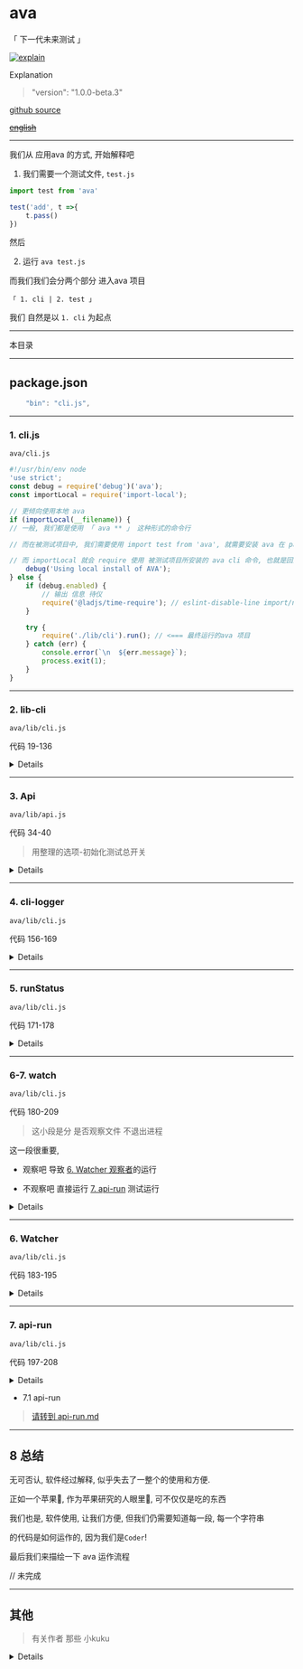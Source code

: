 # ava

「 下一代未来测试 」

[![explain](http://llever.com/explain.svg)](https://github.com/chinanf-boy/Source-Explain)
    
Explanation

> "version": "1.0.0-beta.3"

[github source](https://github.com/avajs/ava)

~~[english](./README.en.md)~~

---

我们从 应用ava 的方式, 开始解释吧

1. 我们需要一个测试文件, `test.js`

``` js
import test from 'ava'

test('add', t =>{
    t.pass()
})
```

然后

2. 运行 `ava test.js`

而我们我们会分两个部分 进入ava 项目 

`「 1. cli | 2. test 」`

我们 自然是以 `1. cli` 为起点

---

本目录

---

## package.json

``` js
	"bin": "cli.js",
```

---

### 1. cli.js

`ava/cli.js`

``` js
#!/usr/bin/env node
'use strict';
const debug = require('debug')('ava');
const importLocal = require('import-local');

// 更倾向使用本地 ava
if (importLocal(__filename)) {
// 一般, 我们都是使用 「 ava ** 」 这种形式的命令行

// 而在被测试项目中, 我们需要使用 import test from 'ava', 就需要安装 ava 在 package.json 中

// 而 importLocal 就会 require 使用 被测试项目所安装的 ava cli 命令, 也就是回到最终ava项目的这个文件
	debug('Using local install of AVA');
} else {
	if (debug.enabled) {
        // 输出 信息 待仪
		require('@ladjs/time-require'); // eslint-disable-line import/no-unassigned-import
	}

	try {
		require('./lib/cli').run(); // <=== 最终运行的ava 项目
	} catch (err) {
		console.error(`\n  ${err.message}`);
		process.exit(1);
	}
}

```

---

### 2. lib-cli

`ava/lib/cli.js`

代码 19-136

> 

<details>

``` js

// ava 使用 什么 Promise 的呢
// 答案是 Bluebird https://github.com/petkaantonov/bluebird

// Bluebird specific
Promise.longStackTraces(); // ???

exports.run = () => {
    // 我们从 1. cli.js 中知道 ava 总是选择被测试项目中的 node_modules/.bin/ava 来运行
    const conf = pkgConf.sync('ava'); 
    // 所以这里就是, 在被测试项目的package.json 获取 配置

	const filepath = pkgConf.filepath(conf);// package.json 的目录
	const projectDir = filepath === null ? process.cwd() : path.dirname(filepath);// 项目目录

    // 用 meow 定义 命令行选项
	const cli = meow(`
		Usage
		  ava [<file|directory|glob> ...]

		Options 中文翻译选项
		  --watch, -w             测试和源文件更改时重新运行测试
		  --match, -m             只能运行匹配标题的测试（可重复）
		  --update-snapshots, -u  更新快照
		  --fail-fast             第一次测试失败后停止
		  --timeout, -T           设置全局超时
		  --serial, -s            连续运行测试
		  --concurrency, -c       同时运行的测试文件的最大数量（默认值：CPU核心） 
		  --verbose, -v           启用详细输出
		  --tap, -t               生成TAP输出
		  --no-cache              禁用编译器缓存
		  --color                 强制色彩输出
		  --no-color              禁用颜色输出

		Examples
		  ava
		  ava test.js test2.js
		  ava test-*.js
		  ava test

		Default patterns when no arguments:
		test.js test-*.js test/**/*.js **/__tests__/**/*.js **/*.test.js
	`, {
		flags: {
			watch: {
				type: 'boolean',
				alias: 'w'
			},
			match: {
				type: 'string',
				alias: 'm',
				default: conf.match
			},
			'update-snapshots': {
				type: 'boolean',
				alias: 'u'
			},
			'fail-fast': {
				type: 'boolean',
				default: conf.failFast
			},
			timeout: {
				type: 'string',
				alias: 'T',
				default: conf.timeout
			},
			serial: {
				type: 'boolean',
				alias: 's',
				default: conf.serial
			},
			concurrency: {
				type: 'string',
				alias: 'c',
				default: conf.concurrency
			},
			verbose: {
				type: 'boolean',
				alias: 'v',
				default: conf.verbose
			},
			tap: {
				type: 'boolean',
				alias: 't',
				default: conf.tap
			},
			cache: {
				type: 'boolean',
				default: conf.cache !== false
			},
			color: {
				type: 'boolean',
				default: 'color' in conf ? conf.color : require('supports-color').stdout !== false
			},
			'--': {
				type: 'string'
			}
		}
	});

	updateNotifier({pkg: cli.pkg}).notify(); // 更新-提示

	if (cli.flags.watch && cli.flags.tap && !conf.tap) {
		throw new Error(`${colors.error(figures.cross)} The TAP reporter is not available when using watch mode.`);
	}

	if (cli.flags.watch && isCi) {
		throw new Error(`${colors.error(figures.cross)} Watch mode is not available in CI, as it prevents AVA from terminating.`);
	}

	if (
		cli.flags.concurrency === '' ||
		(cli.flags.concurrency && (!Number.isInteger(Number.parseFloat(cli.flags.concurrency)) || parseInt(cli.flags.concurrency, 10) < 0))
	) {
		throw new Error(`${colors.error(figures.cross)} The --concurrency or -c flag must be provided with a nonnegative integer.`);
	}

	if ('source' in conf) {
		throw new Error(`${colors.error(figures.cross)} The 'source' option has been renamed. Use 'sources' instead.`);
	}

	// 合并配置, 
	Object.assign(conf, cli.flags);

    const api = new Api({ 
		failFast: conf.failFast,
		failWithoutAssertions: conf.failWithoutAssertions !== false,
		serial: conf.serial,
		require: arrify(conf.require),
		cacheEnabled: conf.cache,
		compileEnhancements: conf.compileEnhancements !== false,
		explicitTitles: conf.watch,
		match: arrify(conf.match),
		babelConfig: babelConfigHelper.validate(conf.babel),
		resolveTestsFrom: cli.input.length === 0 ? projectDir : process.cwd(),
		projectDir,
		timeout: conf.timeout,
		concurrency: conf.concurrency ? parseInt(conf.concurrency, 10) : 0,
		updateSnapshots: conf.updateSnapshots,
		snapshotDir: conf.snapshotDir ? path.resolve(projectDir, conf.snapshotDir) : null,
		color: conf.color,
		workerArgv: cli.flags['--']
	})
```

#### 2.1 new Api

> [作为测试-总开关 初始化 3. api](#3-api)

- 2.2 [`babelConfigHelper.validate`](./babel-config.md#1-validate)

> 归纳 babel 的 配置, 把[babelConfigHelper 放到 babel-config.md 解释](./babel-config.md)

- 2.3 `Api 传入的值有什么东东`

``` js
		` --watch, -w            测试和源文件更改时重新运行测试
		  --match, -m             只能运行匹配标题的测试（可重复）
		  --update-snapshots, -u  更新快照
		  --fail-fast             第一次测试失败后停止
		  --timeout, -T           设置全局超时
		  --serial, -s            串行测试
		  --concurrency, -c       同时运行的测试文件的最大数量（默认值：CPU核心） 
		  --verbose, -v           启用详细输出
		  --tap, -t               生成TAP输出
		  --no-cache              禁用编译器缓存
		  --color                 强制色彩输出
		  --no-color              禁用颜色输出`

		{
			// package.json 里面定义的选项
		failFast: conf.failFast,
		failWithoutAssertions: conf.failWithoutAssertions !== false,
		serial: conf.serial,
		require: arrify(conf.require),
		cacheEnabled: conf.cache,
		compileEnhancements: conf.compileEnhancements !== false,
		explicitTitles: conf.watch,
		match: arrify(conf.match),
		babelConfig: babelConfigHelper.validate(conf.babel),
		resolveTestsFrom: cli.input.length === 0 ? projectDir : process.cwd(), // 测试目录
		projectDir,
		timeout: conf.timeout,
		concurrency: conf.concurrency ? parseInt(conf.concurrency, 10) : 0,
		updateSnapshots: conf.updateSnapshots, 
		snapshotDir: conf.snapshotDir ? path.resolve(projectDir, conf.snapshotDir) : null,
		color: conf.color,
		workerArgv: cli.flags['--']
		}
		{
		files：`文件和目录路径以及选择哪些文件AVA将运行测试的全局模式。只使用扩展名为.js的文件。带有下划线前缀的文件将被忽略。运行所选目录中的所有.js文件`
		source：`文件，如果更改，会导致测试在手表模式下重新运行。有关详情，请参阅手表模式配方`
		match：`在package.json配置中通常不是很有用，但相当于在CLI中指定--match`
		failFast：`一旦测试失败，停止运行进一步的测试`
		failWithoutAssertions：`如果为false，如果不运行断言，则不会使测试失败`
		tap：`如果为true，则启用TAP记者`
		snapshotDir：`指定存储快照文件的固定位置。如果您的快照在错误的位置结束，请使用此选项`
		compileEnhancements：`如果为false，则禁用power-assert - 否则有助于提供更多描述性错误消息 - 并检测t.throws（）声明的不当使用`
		require：`在测试运行之前需要额外的模块。模块在工作进程中是必需的`
		babel：`测试文件特定的Babel选项。有关更多详情，请参阅我们的Babel配方`
		}
```

> 其中较为疑惑的应该是 `updateSnapshots` 和  `workerArgv`

[snapshots en 官方解释](https://github.com/avajs/ava#snapshot-testing)

至于 [workerArgv 需要讲到单次测试子进程使用的选项](./main.md#workerargv)

</details>

---

### 3. Api

`ava/lib/api.js`

代码 34-40

> 用整理的选项-初始化测试总开关

<details>

``` js
class Api extends EventEmitter {
	constructor(options) {
		super();

		this.options = Object.assign({match: []}, options);
        this.options.require = resolveModules(this.options.require);
        // 存储好 默认和目前 用户定义 选项值
    }
    // ...
```

- 3.1 `EventEmitter`

> 我们先说明 `on/emit `模式 , 请先了解清楚后, 再继续

> 如果你不太了解可以看看[nodejs.cn](http://nodejs.cn/api/events.html)或者关于[mitt- 小小实现的on/emit](https://github.com/chinanf-boy/explain-mitt)

- 3.2 [`resolveModules`](#resolvemodules)

> 找寻需要用到的 类似babel-插件路径

</details>
 
 ---


### 4. cli-logger

`ava/lib/cli.js`

代码 156-169

<details>

让我们回到`ava/lib/cli.js`

在我们保存好我们选项**conf**之后, 我们再一次决定测试数据-日志输出方式

[请转到cli-logger.explain.md](./cli-logger.explain.md#1-日志形式)

如果你对此还不想了解！ 😊

> 其实不影响后面的重要逻辑的解释

</details>

---


### 5. runStatus

`ava/lib/cli.js`

代码 171-178

<details>

> 运行测试-状态

我们在 [4. cli-logger](#4-cli-logger) 有了 日志工具,

但是我们要把 测试-状态与日志工具拼接 `logger <-> runStatus`

才能 错❌ 就是 输出错误,对✅ 就是 输出正确

``` js
// 定义 触发 test-run 函数
	api.on('test-run', runStatus => {
		reporter.api = runStatus;
		runStatus.on('test', logger.test);
		runStatus.on('error', logger.unhandledError);

		runStatus.on('stdout', logger.stdout);
		runStatus.on('stderr', logger.stderr);
	});
```

- 5.1 `runStatus`

> 其实这里还没有使用 - [runStatus 使用在 api.run 中](./api-run#runstatus)


</details>

---

### 6-7. watch

`ava/lib/cli.js`

代码 180-209

> 这小段是分 是否观察文件 不退出进程

这一段很重要, 

- 观察吧 导致 [6. Watcher 观察者](#6-watcher)的运行

- 不观察吧 直接运行 [7. api-run](#7-api-run) 测试运行

<details>

``` js
const files = cli.input.length ? cli.input : arrify(conf.files); // 测试-文件, 未打磨

	if (conf.watch) {
		try {
			const watcher = new Watcher(logger, api, files, arrify(conf.sources));
			watcher.observeStdin(process.stdin);
		} catch (err) {
			if (err.name === 'AvaError') {
				// An AvaError may be thrown if `chokidar` is not installed. Log it nicely.
				console.error(`  ${colors.error(figures.cross)} ${err.message}`);
				logger.exit(1);
			} else {
				// Rethrow so it becomes an uncaught exception
				throw err;
			}
		}
	} else {
		api.run(files)
			.then(runStatus => {
				logger.finish(runStatus);
				logger.exit(runStatus.failCount > 0 || runStatus.rejectionCount > 0 || runStatus.exceptionCount > 0 ? 1 : 0);
			})
			.catch(err => {
				// Don't swallow exceptions. Note that any expected error should already
				// have been logged.
				setImmediate(() => {
					throw err;
				});
			});
	}
```

</details>

---

### 6. Watcher

`ava/lib/cli.js`

代码 183-195

<details>

也许你可以先看 [7. api-run 了解一次运行情况再来看 Watcher噢😯](#7-api-run)

``` js
		try {
			const watcher = new Watcher(logger, api, files, arrify(conf.sources));
			watcher.observeStdin(process.stdin);
		} catch (err) {
			if (err.name === 'AvaError') {
				// An AvaError may be thrown if `chokidar` is not installed. Log it nicely.
				console.error(`  ${colors.error(figures.cross)} ${err.message}`);
				logger.exit(1);
			} else {
				// Rethrow so it becomes an uncaught exception
				throw err;
			}
		}
```

- 6.1 watcher

> [请转到 watcher.md](./watcher.md)


</details>

---

### 7. api-run

`ava/lib/cli.js`

代码 197-208

<details>

``` js
		api.run(files)
			.then(runStatus => {
				logger.finish(runStatus);
				logger.exit(runStatus.failCount > 0 || runStatus.rejectionCount > 0 || runStatus.exceptionCount > 0 ? 1 : 0);
			})
			.catch(err => {
				// Don't swallow exceptions. Note that any expected error should already
				// have been logged.
				setImmediate(() => {
					throw err;
				});
			});
```
</details>

- 7.1 api-run

> [请转到 api-run.md](./api-run.md)

---


## 8 总结

无可否认, 软件经过解释, 似乎失去了一整个的使用和方便.

正如一个苹果🍎, 作为苹果研究的人眼里👀, 可不仅仅是吃的东西

我们也是, 软件使用, 让我们方便, 但我们仍需要知道每一段, 每一个字符串

的代码是如何运作的, 因为我们是`Coder`!

最后我们来描绘一下 ava 运作流程

// 未完成

---

## 其他

> 有关作者 那些 小kuku

<details>


### resolveModules

> 模块名-去确定是否具有-模块路径, 没有则抛出错误

``` js
function resolveModules(modules) {
	return arrify(modules).map(name => {
        const modulePath = resolveCwd.silent(name);
        // 无法找到模块时返回null 而不是抛出。

		if (modulePath === null) {
			throw new Error(`Could not resolve required module '${name}'`);
		}

		return modulePath;
	});
}
```

- [resolveCwd](#resolve-cwd)

> 根据当前工作目录解析模块的路径 

---

### resolve-cwd

> 根据当前工作目录解析模块的路径 [->github](https://github.com/sindresorhus/resolve-cwd)

### arrify

>将值转换为数组 [->github](https://github.com/sindresorhus/arrify)
</details>